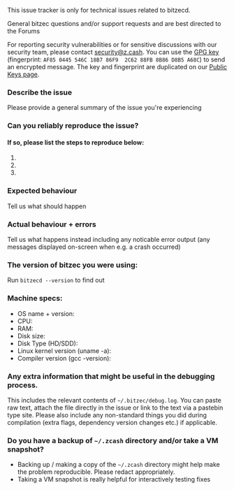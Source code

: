 <!--- Remove text and sections that do not apply -->

This issue tracker is only for technical issues related to bitzecd.

General bitzec questions and/or support requests and are best directed to the Forums

For reporting security vulnerabilities or for sensitive discussions with our security team, please contact [security@z.cash](mailto:security@z.cash). You can use the [GPG key](https://z.cash/gpg-pubkeys/security.asc) (fingerprint: `AF85 0445 546C 18B7 86F9  2C62 88FB 8B86 D8B5 A68C`) to send an encrypted message. The key and fingerprint are duplicated on our [Public Keys page](https://z.cash/support/pubkeys.html).

### Describe the issue
Please provide a general summary of the issue you're experiencing

### Can you reliably reproduce the issue?
#### If so, please list the steps to reproduce below:
1. 
2. 
3. 

### Expected behaviour
Tell us what should happen

### Actual behaviour + errors
Tell us what happens instead including any noticable error output (any messages displayed on-screen when e.g. a crash occurred)

### The version of bitzec you were using:
Run `bitzecd --version` to find out

### Machine specs:
- OS name + version:
- CPU:
- RAM:
- Disk size:
- Disk Type (HD/SDD):
- Linux kernel version (uname -a):
- Compiler version (gcc -version):

### Any extra information that might be useful in the debugging process.
This includes the relevant contents of `~/.bitzec/debug.log`. You can paste raw text, attach the file directly in the issue or link to the text via a pastebin type site.
Please also include any non-standard things you did during compilation (extra flags, dependency version changes etc.) if applicable.

### Do you have a backup of `~/.zcash` directory and/or take a VM snapshot?
- Backing up / making a copy of the `~/.zcash` directory might help make the problem reproducible. Please redact appropriately.
- Taking a VM snapshot is really helpful for interactively testing fixes
